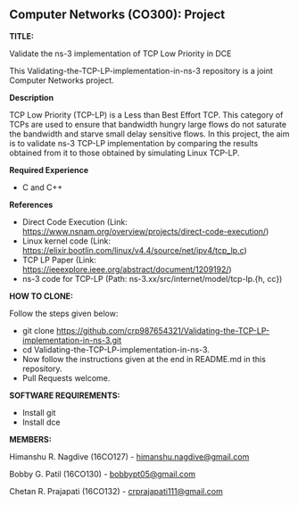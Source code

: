 ## Computer Networks (CO300): Project

**TITLE:**

Validate the ns-3 implementation of TCP Low Priority in DCE

This Validating-the-TCP-LP-implementation-in-ns-3 repository is a joint Computer Networks project.

**Description**

TCP Low Priority (TCP-LP) is a Less than Best Effort TCP. This category of TCPs are used to ensure
that bandwidth hungry large flows do not saturate the bandwidth and starve small delay sensitive flows.
In this project, the aim is to validate ns-3 TCP-LP implementation by comparing the results obtained from 
it to those obtained by simulating Linux TCP-LP. 

**Required Experience**

- C and C++

**References**

- Direct Code Execution (Link: https://www.nsnam.org/overview/projects/direct-code-execution/​) 
- Linux kernel code (Link: ​https://elixir.bootlin.com/linux/v4.4/source/net/ipv4/tcp_lp.c​) 
- TCP LP Paper (Link: ​https://ieeexplore.ieee.org/abstract/document/1209192/​) 
- ns-3 code for TCP-LP (Path: ns-3.xx/src/internet/model/tcp-lp.{h, cc}) 

**HOW TO CLONE:**

Follow the steps given below: 
- git clone https://github.com/crp987654321/Validating-the-TCP-LP-implementation-in-ns-3.git 
- cd Validating-the-TCP-LP-implementation-in-ns-3.
- Now follow the instructions given at the end in README.md in this repository.
- Pull Requests welcome.

**SOFTWARE REQUIREMENTS:**

- Install git
- Install dce

**MEMBERS:**

Himanshu R. Nagdive (16CO127) - <himanshu.nagdive@gmail.com>

Bobby G. Patil (16CO130) - <bobbypt05@gmail.com>

Chetan R. Prajapati (16CO132) - <crprajapati111@gmail.com>
